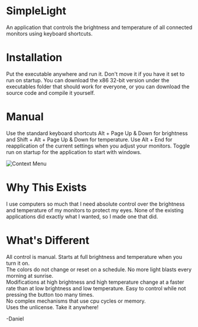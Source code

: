 # SimpleLight
An application that controls the brightness and temperature of all connected monitors using keyboard shortcuts.  

# Installation
Put the executable anywhere and run it.  Don't move it if you have it set to run on startup.  You can download the x86 32-bit version under the executables folder that should work for everyone, or you can download the source code and compile it yourself.  

# Manual
Use the standard keyboard shortcuts Alt + Page Up & Down for brightness and Shift + Alt + Page Up & Down for temperature.  Use Alt + End for reapplication of the current settings when you adjust your monitors.  Toggle run on startup for the application to start with windows.

![Context Menu](https://user-images.githubusercontent.com/18270865/230509328-a5e0df09-6919-487a-962e-290f21ff27cf.png)

# Why This Exists
I use computers so much that I need absolute control over the brightness and temperature of my monitors to protect my eyes.  None of the existing applications did exactly what I wanted, so I made one that did.

# What's Different
All control is manual.  Starts at full brightness and temperature when you turn it on.  
The colors do not change or reset on a schedule.  No more light blasts every morning at sunrise.  
Modifications at high brightness and high temperature change at a faster rate than at low brightness and low temperature.  Easy to control while not pressing the button too many times.  
No complex mechanisms that use cpu cycles or memory.  
Uses the unlicense.  Take it anywhere!

-Daniel
